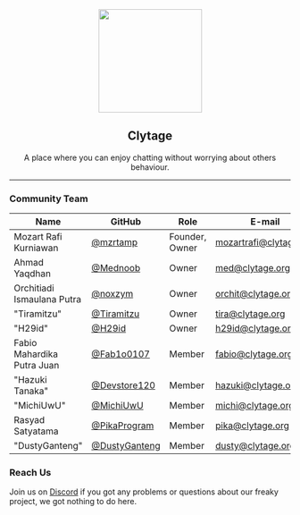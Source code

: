 <div align="center">
  <img src="https://api.clytage.org/assets/images/logo.png" width="185">
  <h2>Clytage</h2>
  <p>A place where you can enjoy chatting without worrying about others behaviour.</p>
</div>

<hr />

### Community Team
| Name                        | GitHub                                            | Role                | E-mail                  | Discord           |
| --------------------------- | ------------------------------------------------- | ------------------- | ----------------------- | ----------------- |
| Mozart Rafi Kurniawan       | [@mzrtamp](https://github.com/mzrtamp)            | Founder, Owner      | mozartrafi@clytage.org  | mozartrafi#7174   |
| Ahmad Yaqdhan               | [@Mednoob](https://github.com/Mednoob)            | Owner               | med@clytage.org         | Med#0637          |
| Orchitiadi Ismaulana Putra  | [@noxzym](https://github.com/noxzym)              | Owner               | orchit@clytage.org      | MaaKoo#9069       |
| "Tiramitzu"                 | [@Tiramitzu](https://github.com/Tiramitzu)        | Owner               | tira@clytage.org        | Tiramitzu#2853    |
| "H29id"                     | [@H29id](https://github.com/H29id)                | Owner               | h29id@clytage.org       | H29id#4352        |
| Fabio Mahardika Putra Juan  | [@Fab1o0107](https://github.com/Fab1o0107)        | Member              | fabio@clytage.org       | Fabio0107#0778    |
| "Hazuki Tanaka"             | [@Devstore120](https://github.com/Devstore120)    | Member              | hazuki@clytage.org      | Rin Okumura#8674  |
| "MichiUwU"                  | [@MichiUwU](https://github.com/michiuwu)          | Member              | michi@clytage.org       | Michi#9039        |
| Rasyad Satyatama            | [@PikaProgram](https://github.com/PikaProgram)    | Member              | pika@clytage.org        | LiroSphere#2488   |
| "DustyGanteng"              | [@DustyGanteng](https://github.com/DustyGanteng)  | Member              | dusty@clytage.org       | DustyGanteng#3993 |

### Reach Us
<p>Join us on <a href="https://clytage.org/discord">Discord</a> if you got any problems or questions about our freaky project, we got nothing to do here.</p>

